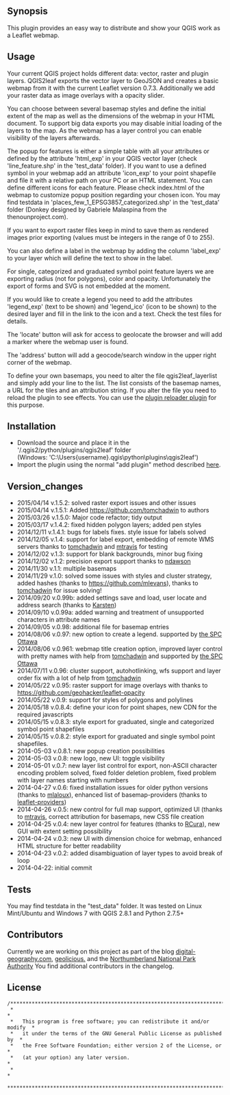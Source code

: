 ## Synopsis

This plugin provides an easy way to distribute and show your QGIS work as a Leaflet webmap. 

## Usage

Your current QGIS project holds different data: vector, raster and plugin layers. QGIS2leaf exports the vector layer to GeoJSON and creates a basic webmap from it with the current Leaflet version 0.7.3. Additionally we add your raster data as image overlays with a opacity slider.

You can choose between several basemap styles and define the initial extent of the map as well as the dimensions of the webmap in your HTML document. To support big data exports you may disable initial loading of the layers to the map. As the webmap has a layer control you can enable visibility of the layers afterwards.

The popup for features is either a simple table with all your attributes or defined by the attribute 'html_exp' in your QGIS vector layer (check 'line_feature.shp' in the 'test_data' folder). If you want to use a defined symbol in your webmap add an attribute 'icon_exp' to your point shapefile and file it with a relative path on your PC or an HTML statement. You can define different icons for each feature. Please check index.html of the webmap to customize popup position regarding your chosen icon. You may find testdata in 'places_few_1_EPSG3857_categorized.shp' in the 'test_data' folder (Donkey designed by Gabriele Malaspina from the thenounproject.com).

If you want to export raster files keep in mind to save them as rendered images prior exporting (values must be integers in the range of 0 to 255).

You can also define a label in the webmap by adding the column 'label_exp' to your layer which will define the text to show in the label.

For single, categorized and graduated symbol point feature layers we are exporting radius (not for polygons), color and opacity. Unfortunately the export of forms and SVG is not embedded at the moment.

If you would like to create a legend you need to add the attributes 'legend_exp' (text to be shown) and 'legend_ico' (icon to be shown) to the desired layer and fill in the link to the icon and a text. Check the test files for details.

The 'locate' button will ask for access to geolocate the browser and will add a marker where the webmap user is found.

The 'address' button will add a geocode/search window in the upper right corner of the webmap.

To define your own basemaps, you need to alter the file qgis2leaf_layerlist and simply add your line to the list. The list consists of the basemap names, a URL for the tiles and an attribution string. If you alter the file you need to reload the plugin to see effects. You can use the [plugin reloader plugin](https://plugins.qgis.org/plugins/plugin_reloader/) for this purpose.

## Installation

* Download the source and place it in the '/.qgis2/python/plugins/qgis2leaf' folder  
  (Windows: 'C:\Users\{username}\.qgis\python\plugins\qgis2leaf')
* Import the plugin using the normal "add plugin" method described [here](http://docs.qgis.org/2.2/en/docs/user_manual/plugins/plugins.html#managing-plugins 'qgis plugins').

## Version_changes
* 2015/04/14 v.1.5.2: solved raster export issues and other issues
* 2015/04/14 v.1.5.1: Added https://github.com/tomchadwin to authors
* 2015/03/26 v.1.5.0: Major code refactor; tidy output
* 2015/03/17 v.1.4.2: fixed hidden polygon layers; added pen styles
* 2014/12/11 v.1.4.1: bugs for labels fixes. style issue for labels solved
* 2014/12/05 v.1.4: support for label export, embedding of remote WMS servers thanks to [tomchadwin](https://github.com/tomchadwin) and [mtravis](https://github.com/mtravis) for testing
* 2014/12/02 v.1.3: support for blank backgrounds, minor bug fixing
* 2014/12/02 v.1.2: precision export support thanks to [ndawson](http://gis.stackexchange.com/users/28443/ndawson)
* 2014/11/30 v.1.1: multiple basemaps
* 2014/11/29 v.1.0: solved some issues with styles and cluster strategy, added hashes (thanks to https://github.com/mlevans), thanks to [tomchadwin](https://github.com/tomchadwin) for issue solving!
* 2014/09/20 v.0.99b: added settings save and load, user locate and address search (thanks to [Karsten](https://github.com/k4r573n))
* 2014/09/10 v.0.99a: added warning and treatment of unsupported characters in attribute names
* 2014/09/05 v.0.98: additional file for basemap entries
* 2014/08/06 v.0.97: new option to create a legend. supported by [the SPC Ottawa](http://www.spcottawa.on.ca/)
* 2014/08/06 v.0.961: webmap title creation option, improved layer control with pretty names with help from [tomchadwin](https://github.com/tomchadwin) and supported by [the SPC Ottawa](http://www.spcottawa.on.ca/)
* 2014/07/11 v.0.96: cluster support, autohotlinking, wfs support and layer order fix with a lot of help from [tomchadwin](https://github.com/tomchadwin)
* 2014/05/22 v.0.95: raster support for image overlays with thanks to https://github.com/geohacker/leaflet-opacity
* 2014/05/22 v.0.9: support for styles of polygons and polylines
* 2014/05/18 v.0.8.4: define your icon for point shapes, new CDN for the required javascripts
* 2014/05/15 v.0.8.3: style export for graduated, single and categorized symbol point shapefiles
* 2014/05/15 v.0.8.2: style export for graduated and single symbol point shapefiles.
* 2014-05-03 v.0.8.1: new popup creation possibilities
* 2014-05-03 v.0.8: new logo, new UI: toggle visibility
* 2014-05-01 v.0.7: new layer list control for export, non-ASCII character encoding problem solved, fixed folder deletion problem, fixed problem with layer names starting with numbers
* 2014-04-27 v.0.6: fixed installation issues for older python versions (thanks to [mlaloux](https://github.com/mlaloux)), enhanced list of basemap-providers (thanks to [leaflet-providers](https://github.com/leaflet/extras/leaflet-providers/))
* 2014-04-26 v.0.5: new control for full map support, optimized UI (thanks to [mtravis](https://github.com/mtravis), correct attribution for basemaps, new CSS file creation
* 2014-04-25 v.0.4: new layer control for features (thanks to [RCura](https://github.com/RCura)), new GUI with extent setting possibility
* 2014-04-24 v.0.3: new UI with dimension choice for webmap, enhanced HTML structure for better readability
* 2014-04-23 v.0.2: added disambiguation of layer types to avoid break of loop
* 2014-04-22: initial commit

## Tests

You may find testdata in the "test_data" folder.
It was tested on Linux Mint/Ubuntu and Windows 7 with QGIS 2.8.1 and Python 2.7.5+ 

## Contributors

Currently we are working on this project as part of the blog [digital-geography.com](http://www.digital-geography.com 'digital-geography'), [geolicious.](http://www.geolicious.de 'geolicious') and the [Northumberland National Park Authority](https://www.gov.uk/government/organisations/northumberland-national-park-authority 'NNPA.org.uk')
You find additional contributors in the changelog.

## License

```
/***************************************************************************
 *                                                                         *
 *   This program is free software; you can redistribute it and/or modify  *
 *   it under the terms of the GNU General Public License as published by  *
 *   the Free Software Foundation; either version 2 of the License, or     *
 *   (at your option) any later version.                                   *
 *                                                                         *
 ***************************************************************************/
```

